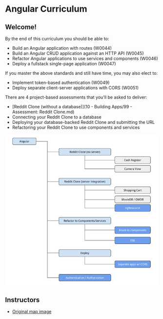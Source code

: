 # Angular Curriculum

## Welcome!

By the end of this curriculum you should be able to:

- Build an Angular application with routes (W0044)
- Build an Angular CRUD application against an HTTP API (W0045)
- Refactor Angular applications to use services and components (W0046)
- Deploy a fullstack single-page application (W0047)

If you master the above standards and still have time, you may also elect to:

- Implement token-based authentication (W0049)
- Deploy separate client-server applications with CORS (W0051)

There are 4 project-based assessments that you'll be asked to deliver:

- [Reddit Clone (without a database)](10 - Building Apps/99 - Assessment: Reddit Clone.md)
- Connecting your Reddit Clone to a database
- Deploying your database-backed Reddit Clone and submitting the URL
- Refactoring your Reddit Clone to use components and services

![](./images/angular-assessmet-intervention-stretch-map.png)

## Instructors

- [Original map image](https://docs.google.com/drawings/d/1OhVKtxOmoyTJbrxB00AaBa-l7X_jMCxQQpC4FQuWj6U/edit)
